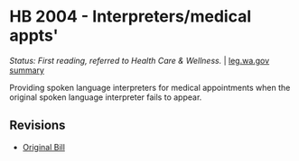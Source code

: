 # HB 2004 - Interpreters/medical appts'
*Status: First reading, referred to Health Care & Wellness.* | [leg.wa.gov summary](https://app.leg.wa.gov/billsummary?BillNumber=2004&Year=2021)

Providing spoken language interpreters for medical appointments when the original spoken language interpreter fails to appear.

## Revisions
* [Original Bill](1/)